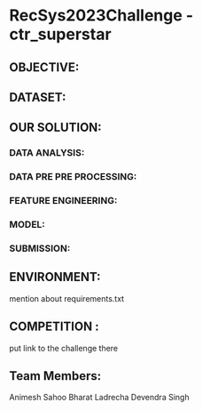 # RecSys2023Challenge - ctr_superstar

## OBJECTIVE:



## DATASET:



## OUR SOLUTION:

### DATA ANALYSIS:



### DATA PRE PRE PROCESSING:



### FEATURE ENGINEERING:




### MODEL:



### SUBMISSION:




## ENVIRONMENT:
mention about requirements.txt






## COMPETITION :
put link to the challenge there


## Team Members:
Animesh Sahoo
Bharat Ladrecha
Devendra Singh